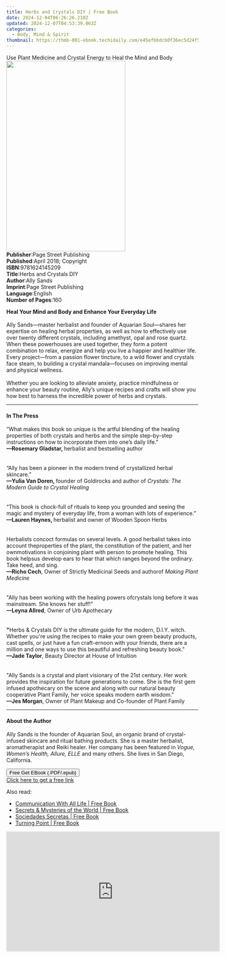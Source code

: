 ```yaml
---
title: Herbs and Crystals DIY | Free Book
date: 2024-12-04T06:26:26.210Z
updated: 2024-12-07T04:53:39.063Z
categories:
  - Body, Mind & Spirit
thumbnail: https://thmb-001-ebook.techidaily.com/e45efbbdcb0f36ec5d24f5384b2bc0752c85f22e09a696d2ae55d2361ed53d3b.jpg
---
```

<main id="book-container">
  <div class="flex flex-col">
    <div class="book-brief flex-1 py-6 px-4 sm:p-6 md:py-10 md:px-8">
      <!-- brief-->
      <div class="book-brief-main">
        Use Plant Medicine and Crystal Energy to Heal the Mind and Body
      </div>
    </div>
    <div
      class="book-meta-info flex-1 grid gap-4 col-start-1 col-end-3 row-start-1 sm:mb-6 sm:grid-cols-4 lg:gap-6 lg:col-start-2 lg:row-end-6 lg:row-span-6 lg:mb-0"
    >
      <div
        class="book-meta-info-left place-content-center mt-4 p-4 text-sm leading-6 col-start-2 col-span-2 dark:text-slate-400"
      >
        <img
          class="w-full h-500 object-cover rounded-lg sm:h-255 sm:col-span-2 lg:col-span-full"
          src="https://img-001-ebook.techidaily.com/2cab1c6fe28fa39acf3a808504593608994a612044f6549b9c81adc97d97aec5.jpg"
          alt=""
          width="312"
          height="500"
        />
      </div>
      <div
        class="book-meta-info-right mt-2 col-start-1 row-start-2 col-span-3 self-center"
      >
        <!-- meta data  -->
        <div class="flex flex-col px-4 md:px-8">
          <div class="flex-1">
            <strong>Publisher</strong>:<span class="px-2"
              >Page Street Publishing</span
            >
          </div>
          <div class="flex-1">
            <strong>Published</strong>:<span class="px-2"
              >April 2018; Copyright</span
            >
          </div>
          <div class="flex-1">
            <strong>ISBN</strong>:<span class="px-2">9781624145209</span>
          </div>
          <div class="flex-1">
            <strong>Title</strong>:<span class="px-2"
              >Herbs and Crystals DIY</span
            >
          </div>
          <div class="flex-1">
            <strong>Author</strong>:<span class="px-2">Ally Sands</span>
          </div>
          <div class="flex-1">
            <strong>Imprint</strong>:<span class="px-2"
              >Page Street Publishing</span
            >
          </div>
          <div class="flex-1">
            <strong>Language</strong>:<span class="px-2">English</span>
          </div>
          <div class="flex-1">
            <strong>Number of Pages</strong>:<span class="px-2">160</span>
          </div>
        </div>
      </div>
    </div>
    <div class="book-description flex-1 py-6 px-4 sm:p-6 md:py-10 md:px-8">
      <div class="book-description-main">
        <div accordion-content="" id="description">
          <p>
            <b>Heal Your Mind and Body and Enhance Your Everyday Life</b
            ><br /><br />Ally Sands—master herbalist and founder of Aquarian
            Soul—shares her expertise on healing herbal properties, as well as
            how to effectively use over twenty different crystals, including
            amethyst, opal and rose quartz. When these powerhouses are used
            together, they form a potent combination to relax, energize and help
            you live a happier and healthier life. Every project—from a passion
            flower tincture, to a wild flower and crystals face steam, to
            building a crystal mandala—focuses on improving mental and physical
            wellness. <br /><br />Whether you are looking to alleviate anxiety,
            practice mindfulness or enhance your beauty routine, Ally’s unique
            recipes and crafts will show you how best to harness the incredible
            power of herbs and crystals.
          </p>
        </div>
      </div>
    </div>
    <div class="book-excerpts flex-1 py-6 px-4 sm:p-6 md:py-10 md:px-8">
      <!-- excerpts-->
      <div class="book-excerpts-main">
        <hr />
        <h4 class="placeholder placeholder-heading">
          <span>In The Press</span>
        </h4>
        <p></p>
        <p>
          “What makes this book so unique is the artful blending of the healing
          properties of both crystals and herbs and the simple step-by-step
          instructions on how to incorporate them into one’s daily life.”
          <br /><b>—Rosemary Gladstar, </b>herbalist and bestselling author
          <br /><br /><br />“Ally has been a pioneer in the modern trend of
          crystallized herbal skincare.” <br /><b>—Yulia Van Doren, </b>founder
          of Goldirocks and author of
          <i>Crystals: The Modern Guide to Crystal Healing </i
          ><br /><br /><br />“This book is chock-full of rituals to keep you
          grounded and seeing the magic and mystery of everyday life, from a
          woman with lots of experience.” <br /><b>—Lauren Haynes, </b>herbalist
          and owner of Wooden Spoon Herbs<br /><br /><br />Herbalists concoct
          formulas on several levels. A good herbalist takes into account
          theproperties of the plant, the constitution of the patient, and her
          ownmotivations in conjoining plant with person to promote healing.
          This book helpsus develop ears to hear that which ranges beyond the
          ordinary. Take heed, and sing. <br /><b>—</b><b>Richo Cech</b>, Owner
          of Strictly Medicinal Seeds and authorof <i>Making Plant Medicine</i
          ><br /><br /><br />"Ally has been working with the healing powers
          ofcrystals long before it was mainstream. She knows her stuff!"<br /><b
            >—</b
          ><b>Leyna Allred</b>, Owner of Urb Apothecary<br /><br /><br /><b>"</b
          >Herbs &amp; Crystals DIY is the ultimate guide for the modern, D.I.Y.
          witch. Whether you're using the recipes to make your own green beauty
          products, cast spells, or just have a fun craft-ernoon with your
          friends, there are a million and one ways to use this beautiful and
          refreshing beauty book." <br /><b>—</b><b>Jade Taylor</b>, Beauty
          Director at House of Intuition<br /><br /><br />"Ally Sands is a
          crystal and plant visionary of the 21st century. Her work provides the
          inspiration for future generations to come. She is the first gem
          infused apothecary on the scene and along with our natural beauty
          cooperative Plant Family, her voice speaks modern earth wisdom."<br /><b
            >—Jes Morgan</b
          ><u>,</u> Owner of Plant Makeup and Co-founder of Plant Family
        </p>
        <p></p>
      </div>
    </div>
    <div class="book-about-author flex-1 py-6 px-4 sm:p-6 md:py-10 md:px-8">
      <!-- about author-->
      <div class="book-main-author-main">
        <hr />
        <h4 class="placeholder placeholder-heading">
          <span>About the Author</span>
        </h4>
        <p>
          Ally Sands is the founder of Aquarian Soul, an organic brand of
          crystal-infused skincare and ritual bathing products. She is a master
          herbalist, aromatherapist and Reiki healer. Her company has been
          featured in <i>Vogue, Women’s Health, Allure, ELLE </i>and many
          others. She lives in San Diego, California.
        </p>
      </div>
    </div>
    <div class="book-free-get flex-1 py-6 px-4 sm:p-6 md:py-10 md:px-8">
      <button
        id="btn-free-get"
        class="bg-blue-500 hover:bg-blue-700 text-white font-bold py-2 px-4 rounded"
      >
        Free Get EBook (.PDF/.epub)
      </button>
      <div id="countdown-display" class="px-2 text-lg mt-2"></div>
      <a
        id="free-link"
        class="hidden bg-blue-500 hover:bg-blue-700 text-white font-bold py-2 px-4 rounded"
        href="https://www.ebooks.com/en-us/book/95871155/herbs-and-crystals-diy/ally-sands/"
        target="_blank"
        >Click here to get a free link</a
      >
    </div>
    <script>
      let countdownTime = 0;
      let countdownInterval = null;
      document
        .getElementById('btn-free-get')
        .addEventListener('click', startCountdown);
      function startCountdown() {
        countdownTime = new Date().getTime() + 60000 * 3;
        countdownInterval = setInterval(updateCountdown, 1000);
        document.getElementById('btn-free-get').disabled = true;
        document
          .getElementById('btn-free-get')
          .classList.add('bg-gray-500', 'cursor-not-allowed');
      }
      function updateCountdown() {
        let currentTime = new Date().getTime();
        let timeLeft = countdownTime - currentTime;
        let secondsLeft = Math.floor(timeLeft / 1000);
        document.getElementById('countdown-display').innerHTML =
          `Remaining time: ${secondsLeft} seconds.`;
        if (secondsLeft <= 0) {
          clearInterval(countdownInterval);
          document.getElementById('btn-free-get').classList.add('hidden');
          document.getElementById('free-link').classList.remove('hidden');
          document.getElementById('countdown-display').innerHTML = '';
        }
      }
    </script>
  </div>
</main>

<ins class="adsbygoogle"
      style="display:block"
      data-ad-client="ca-pub-7571918770474297"
      data-ad-slot="8358498916"
      data-ad-format="auto"
      data-full-width-responsive="true"></ins>
    

<span class="atpl-alsoreadstyle">Also read:</span>
<div><ul>
<li><a href="https://novels-ebooks.techidaily.com/96317037-9781401920982-communication-with-all-life/"><u>Communication With All Life | Free Book</u></a></li>
<li><a href="https://novels-ebooks.techidaily.com/96317036-9781401922504-secrets-mysteries-of-the-world/"><u>Secrets & Mysteries of the World | Free Book</u></a></li>
<li><a href="https://novels-ebooks.techidaily.com/96317038-9781401926106-sociedades-secretas/"><u>Sociedades Secretas | Free Book</u></a></li>
<li><a href="https://novels-ebooks.techidaily.com/96317045-9781401929244-turning-point/"><u>Turning Point | Free Book</u></a></li>
</ul></div>

<!-- affiliate ads begin -->
<iframe width="560" height="315" src="https://www.youtube.com/embed/3UyJuZYzjt0?si=W87GeyzVKVORAk7S" title="YouTube video player" frameborder="0" allow="accelerometer; autoplay; clipboard-write; encrypted-media; gyroscope; picture-in-picture; web-share" referrerpolicy="strict-origin-when-cross-origin" allowfullscreen></iframe>
<!-- affiliate ads end -->

